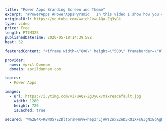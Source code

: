 ```yaml
---
title: "Power Apps Branding Screen and Theme"
excerpt: "#PowerApps #PowerAppsPyramid   In this video I show how you can create a branding screen in your Power Apps applications that mimics your company brand standard and use that screen to create a custom re-usable theme.    This is an expansion on my \"App Makeover: Quick Tips for Beautiful PowerApps\" talk"
originalUrl: https://youtube.com/watch?v=uAQa-Zg3yGk
type: video
price: Free
length: PT7M32S
publishedDateTime: 2020-05-18T14:39:58Z
heat: 52

featuredContent: "<iframe width=\"800\" height=\"500\" frameborder=\"0\" src=\"https://www.youtube.com/embed/uAQa-Zg3yGk\" allow=\"accelerometer; autoplay; encrypted-media; gyroscope; picture-in-picture\" allowfullscreen></iframe>"

provider:
  name: April Dunnam
  domain: aprildunnam.com

topics:
  - Power Apps

images:
  - url: https://i.ytimg.com/vi/uAQa-Zg3yGk/maxresdefault.jpg
    width: 1280
    height: 720
    isCached: true

secured: "Wa2E4X+REWOS7E2DltorsHHnVG+hepzrLjAWz2nxZ2eD5RQ1X+sG3gNxEoAgMrJK4YknnMTxXsDmsHyYvumIIGbIByoYNQW+0ufOdjUGwszR1UiNdOkYvjYoKpQH98VXXEGBagfxNmyBTTGhKa/mQOQry5ut9KNg8OH3bX1dOZGABIFf4wU2uDQ93v0HidmZZ9fQV4VHkou43bU6u3XHCLMrDrCQ+ApOQiYTJZ347yt4JXkiCdrXn0KIfMzSiEATyIuXjuuwzfJCqve52NzzkRSis6CRp+Pj/wo3FFerbo0ZRr4scnCLMoJIOwnvHN6dRulaoMxFN9c8B7+1537F15KW4YSYnNMfBJ+lDsVQM69elD8bdVlI+mrSKJbscCPgwP4EyfMZGlFZIiKEDj4I249BmGqk8rhsC+i62OI2J6M=;kSLkR1UcRNOGsEJ8V4x/JA=="
---
```


